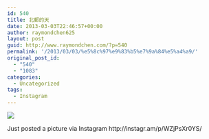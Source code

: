 ```yaml
---
id: 540
title: 北郵的天
date: 2013-03-03T22:46:57+00:00
author: raymondchen625
layout: post
guid: http://www.raymondchen.com/?p=540
permalink: '/2013/03/03/%e5%8c%97%e9%83%b5%e7%9a%84%e5%a4%a9/'
original_post_id:
  - "540"
  - "1083"
categories:
  - Uncategorized
tags:
  - Instagram
---
```

<div>
  <img src='http://distilleryimage10.s3.amazonaws.com/2924bc9a841111e2beb322000aaa0754_7.jpg' style='max-width:600px;' /></p> 
  
  <div>
    Just posted a picture via Instagram http://instagr.am/p/WZjPsXr0YS/
  </div>
</div>